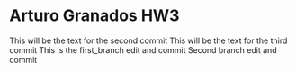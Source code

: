 # Arturo Granados HW3
This will be the text for the second commit
This will be the text for the third commit
This is the first_branch edit and commit
Second branch edit and commit
